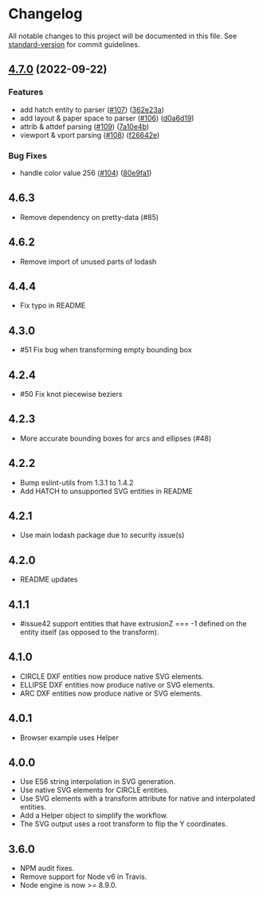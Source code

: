 # Changelog

All notable changes to this project will be documented in this file. See [standard-version](https://github.com/conventional-changelog/standard-version) for commit guidelines.

## [4.7.0](https://github.com/skymakerolof/dxf/compare/v4.6.3...v4.7.0) (2022-09-22)


### Features

* add hatch entity to parser ([#107](https://github.com/skymakerolof/dxf/issues/107)) ([362e23a](https://github.com/skymakerolof/dxf/commit/362e23a2cc9e34ecfd1345d576a2138c375fcecb))
* add layout & paper space to parser ([#106](https://github.com/skymakerolof/dxf/issues/106)) ([d0a6d19](https://github.com/skymakerolof/dxf/commit/d0a6d19e34645aad208642105d381a76f97c5902))
* attrib & attdef parsing ([#109](https://github.com/skymakerolof/dxf/issues/109)) ([7a10e4b](https://github.com/skymakerolof/dxf/commit/7a10e4bd7a752a6adbd72f3a0b0e5e5ec7110f3d))
* viewport & vport parsing ([#108](https://github.com/skymakerolof/dxf/issues/108)) ([f26642e](https://github.com/skymakerolof/dxf/commit/f26642e8e338c4e85cbc1ab135e0c7f0f68029f6))


### Bug Fixes

* handle color value 256 ([#104](https://github.com/skymakerolof/dxf/issues/104)) ([80e9fa1](https://github.com/skymakerolof/dxf/commit/80e9fa119afaf5b3e5f4dcd73583c4a63b0876a8))

## 4.6.3

- Remove dependency on pretty-data (#85)

## 4.6.2

- Remove import of unused parts of lodash

## 4.4.4

- Fix typo in README

## 4.3.0

- #51 Fix bug when transforming empty bounding box

## 4.2.4

- #50 Fix knot piecewise beziers

## 4.2.3

- More accurate bounding boxes for arcs and ellipses (#48)

## 4.2.2

- Bump eslint-utils from 1.3.1 to 1.4.2
- Add HATCH to unsupported SVG entities in README

## 4.2.1

- Use main lodash package due to security issue(s)

## 4.2.0

- README updates

## 4.1.1

- #issue42 support entities that have extrusionZ === -1 defined on the entity itself (as opposed to the transform).

## 4.1.0

- CIRCLE DXF entities now produce native <circle /> SVG elements.
- ELLIPSE DXF entities now produce native <path d="A..."/> or <ellipse /> SVG elements.
- ARC DXF entities now produce native <path d="A..."/> or <ellipse /> SVG elements.

## 4.0.1

- Browser example uses Helper

## 4.0.0

- Use ES6 string interpolation in SVG generation.
- Use native SVG <circle /> elements for CIRCLE entities.
- Use SVG <g/> elements with a transform attribute for native and interpolated entities.
- Add a Helper object to simplify the workflow.
- The SVG output uses a root transform to flip the Y coordinates.

## 3.6.0

- NPM audit fixes.
- Remove support for Node v6 in Travis.
- Node engine is now >= 8.9.0.
